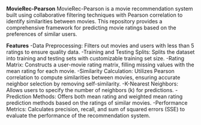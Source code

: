 **MovieRec-Pearson**
MovieRec-Pearson is a movie recommendation system built using collaborative filtering techniques with Pearson correlation to identify similarities between movies. This repository provides a comprehensive framework for predicting movie ratings based on the preferences of similar users.

**Features**
-Data Preprocessing: Filters out movies and users with less than 5 ratings to ensure quality data.
-Training and Testing Splits: Splits the dataset into training and testing sets with customizable training set size.
-Rating Matrix: Constructs a user-movie rating matrix, filling missing values with the mean rating for each movie.
-Similarity Calculation: Utilizes Pearson correlation to compute similarities between movies, ensuring accurate neighbor selection by removing self-similarity.
-K-Nearest Neighbors: Allows users to specify the number of neighbors (k) for predictions.
-Prediction Methods: Offers both mean rating and weighted mean rating prediction methods based on the ratings of similar movies.
-Performance Metrics: Calculates precision, recall, and sum of squared errors (SSE) to evaluate the performance of the recommendation system.

